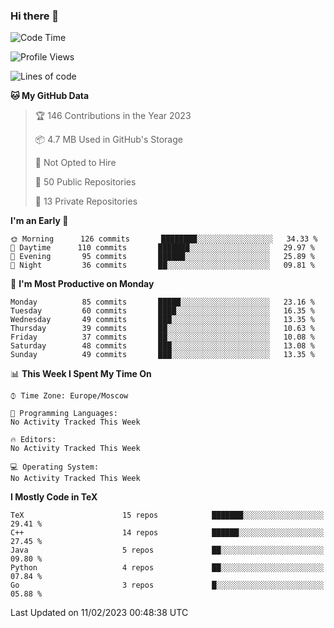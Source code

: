 ### Hi there 👋

<!--
**SemenMartynov/SemenMartynov** is a ✨ _special_ ✨ repository because its `README.md` (this file) appears on your GitHub profile.

Here are some ideas to get you started:

- 🔭 I’m currently working on ...
- 🌱 I’m currently learning ...
- 👯 I’m looking to collaborate on ...
- 🤔 I’m looking for help with ...
- 💬 Ask me about ...
- 📫 How to reach me: ...
- 😄 Pronouns: ...
- ⚡ Fun fact: ...
-->

<!--START_SECTION:waka-->
![Code Time](http://img.shields.io/badge/Code%20Time-0%20secs-blue)

![Profile Views](http://img.shields.io/badge/Profile%20Views-5-blue)

![Lines of code](https://img.shields.io/badge/From%20Hello%20World%20I%27ve%20Written-3%20Million%20lines%20of%20code-blue)

**🐱 My GitHub Data** 

> 🏆 146 Contributions in the Year 2023
 > 
> 📦 4.7 MB Used in GitHub's Storage 
 > 
> 🚫 Not Opted to Hire
 > 
> 📜 50 Public Repositories 
 > 
> 🔑 13 Private Repositories  
 > 
**I'm an Early 🐤** 

```text
🌞 Morning      126 commits       ████████░░░░░░░░░░░░░░░░░   34.33 % 
🌆 Daytime      110 commits       ███████░░░░░░░░░░░░░░░░░░   29.97 % 
🌃 Evening       95 commits       ██████░░░░░░░░░░░░░░░░░░░   25.89 % 
🌙 Night         36 commits       ██░░░░░░░░░░░░░░░░░░░░░░░   09.81 % 

```
📅 **I'm Most Productive on Monday** 

```text
Monday          85 commits       █████░░░░░░░░░░░░░░░░░░░░   23.16 % 
Tuesday         60 commits       ████░░░░░░░░░░░░░░░░░░░░░   16.35 % 
Wednesday       49 commits       ███░░░░░░░░░░░░░░░░░░░░░░   13.35 % 
Thursday        39 commits       ██░░░░░░░░░░░░░░░░░░░░░░░   10.63 % 
Friday          37 commits       ██░░░░░░░░░░░░░░░░░░░░░░░   10.08 % 
Saturday        48 commits       ███░░░░░░░░░░░░░░░░░░░░░░   13.08 % 
Sunday          49 commits       ███░░░░░░░░░░░░░░░░░░░░░░   13.35 % 

```


📊 **This Week I Spent My Time On** 

```text
⌚︎ Time Zone: Europe/Moscow

💬 Programming Languages: 
No Activity Tracked This Week

🔥 Editors: 
No Activity Tracked This Week

💻 Operating System: 
No Activity Tracked This Week

```

**I Mostly Code in TeX** 

```text
TeX                      15 repos            ███████░░░░░░░░░░░░░░░░░░   29.41 % 
C++                      14 repos            ██████░░░░░░░░░░░░░░░░░░░   27.45 % 
Java                     5 repos             ██░░░░░░░░░░░░░░░░░░░░░░░   09.80 % 
Python                   4 repos             ██░░░░░░░░░░░░░░░░░░░░░░░   07.84 % 
Go                       3 repos             █░░░░░░░░░░░░░░░░░░░░░░░░   05.88 % 

```



 Last Updated on 11/02/2023 00:48:38 UTC
<!--END_SECTION:waka-->